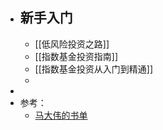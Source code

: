 - ## 新手入门
	- [[低风险投资之路]]
	- [[指数基金投资指南]]
	- [[指数基金投资从入门到精通]]
	-
-
- 参考：
	- [马大伟的书单](https://www.notion.so/d85774998e2c4319826709ebd72887fb?v=06970009d99f4a53b5b6ef107ffb23f2)